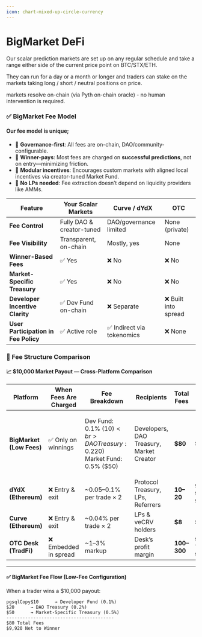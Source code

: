```yaml
---
icon: chart-mixed-up-circle-currency
---
```


# BigMarket DeFi

Our scalar prediction markets are set up on any regular  schedule and take a range either side of the current price point on BTC/STX/ETH.

They can run for a day or a month or longer and traders can stake on the markets taking long / short / neutral positions on price.

markets resolve on-chain (via Pyth on-chain oracle) - no human intervention is required.

### ✅ BigMarket Fee Model

#### Our fee model is unique;

* 🔑  **Governance-first**: All fees are on-chain, DAO/community-configurable.
* 🔑  **Winner-pays**: Most fees are charged on **successful predictions**, not on entry—minimizing friction.
* 🔑  **Modular incentives**: Encourages custom markets with aligned local incentives via creator-tuned Market Fund.
* 🔑  **No LPs needed**: Fee extraction doesn’t depend on liquidity providers like AMMs.

| Feature                              | Your Scalar Markets       | Curve / dYdX              | OTC                 |
| ------------------------------------ | ------------------------- | ------------------------- | ------------------- |
| **Fee Control**                      | Fully DAO & creator-tuned | DAO/governance limited    | None (private)      |
| **Fee Visibility**                   | Transparent, on-chain     | Mostly, yes               | None                |
| **Winner-Based Fees**                | ✅ Yes                     | ❌ No                      | ❌ No                |
| **Market-Specific Treasury**         | ✅ Yes                     | ❌ No                      | ❌ No                |
| **Developer Incentive Clarity**      | ✅ Dev Fund on-chain       | ❌ Separate                | ❌ Built into spread |
| **User Participation in Fee Policy** | ✅ Active role             | ✅ Indirect via tokenomics | ❌ None              |



### 🧾 Fee Structure Comparison

#### 📈 $10,000 Market Payout — Cross-Platform Comparison

| **Platform**             | **When Fees Are Charged** | **Fee Breakdown**                                                                  | **Recipients**                           | **Total Fees** | **Net to Trader** |
| ------------------------ | ------------------------- | ---------------------------------------------------------------------------------- | ---------------------------------------- | -------------- | ----------------- |
| **BigMarket (Low Fees)** | ✅ Only on winnings        | <p>Dev Fund: 0.1% ($10)<br>DAO Treasury: 0.2% ($20)<br>Market Fund: 0.5% ($50)</p> | Developers, DAO Treasury, Market Creator | **$80**        | **$9,920**        |
| **dYdX (Ethereum)**      | ❌ Entry & exit            | \~0.05–0.1% per trade × 2                                                          | Protocol Treasury, LPs, Referrers        | **$10–$20**    | **$9,980–$9,990** |
| **Curve (Ethereum)**     | ❌ Entry & exit            | \~0.04% per trade × 2                                                              | LPs & veCRV holders                      | **$8**         | **$9,992**        |
| **OTC Desk (TradFi)**    | ❌ Embedded in spread      | \~1–3% markup                                                                      | Desk’s profit margin                     | **$100–$300**  | **$9,700–$9,900** |

***

#### ✅ BigMarket Fee Flow (Low-Fee Configuration)

When a trader wins a $10,000 payout:

```
pgsqlCopy$10      → Developer Fund (0.1%)
$20      → DAO Treasury (0.2%)
$50      → Market-Specific Treasury (0.5%)
----------------------------------------
$80 Total Fees
$9,920 Net to Winner
```
